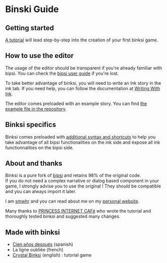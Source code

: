 # Binski Guide


## Getting started

[A tutorial](tutorial.md) will lead step-by-step into the creation of your first binksi game.

## How to use the editor

The usage of the editor should be transparent if you're already familiar with bipsi. You can check the [bipsi user guide](https://kool.tools/bipsi/user-guide.pdf) if you're lost.

To take better advantage of binksi, you will need to write an Ink story in the ink tab. If you need help, you can follow the documentation at [Writing With Ink](https://github.com/inkle/ink/blob/master/Documentation/WritingWithInk.md). 

The editor comes preloaded with an example story. You can find [the example file in the repository](https://github.com/smwhr/binksi/blob/main/data/story.ink).


## Binksi specifics

Binksi comes preloaded with [additional syntax and shortcuts](binksi-syntax.md) to help you take advantage of all bipsi functionalities on the ink side and expose all ink functionnalities on the bipsi side.


## About and thanks

Binksi is a pure fork of [bipsi](https://kool.tools/bipsi/) and retains 98% of the original code.  
If you do not need a complex narrative or dialog based component in your game, I strongly advise you to use the original ! They should be compatible and you can always import it later.

I am [smwhr](https://smwhr.itch.io/) and you can read about me on my [personal website](https://smwhr.net).

Many thanks to [PRINCESS INTERNET CAFé](https://princessinternetcafe.itch.io/) who wrote the tutorial and thoroughly tested binksi and suggested many changes.


## Made with binksi

* [Cien años después](https://princessinternetcafe.itch.io/cien-anos-despues) (spanish)
* La ligne oubliée (french)
* [Crystal Binksi](tutorial-binksi.html) (english) : tutorial game

